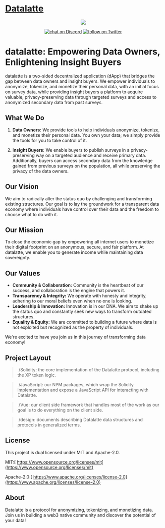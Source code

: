[Datalatte](https://www.datalatte.com)
=========

<p align="center">
    <img src="https://www.datalatte.com/imgs/datalatte.svg">
</p>
<p align="center">
    <a href="https://discord.com/invite/saUmuZ3Rrw">
        <img src="https://img.shields.io/discord/308323056592486420?logo=discord"
            alt="chat on Discord"></a>
    <a href="https://twitter.com/intent/follow?screen_name=datalatteAi">
        <img src="https://img.shields.io/twitter/follow/datalatteAi?style=social&logo=twitter"
            alt="follow on Twitter"></a>
</p>

# datalatte: Empowering Data Owners, Enlightening Insight Buyers

datalatte is a two-sided decentralized application (dApp) that bridges the gap between data owners and insight buyers. We empower individuals to anonymize, tokenize, and monetize their personal data, with an initial focus on survey data, while providing insight buyers a platform to acquire valuable, privacy-preserving data through targeted surveys and access to anonymized secondary data from past surveys.

## What We Do
1. **Data Owners:** We provide tools to help individuals anonymize, tokenize, and monetize their personal data. You own your data; we simply provide the tools for you to take control of it.

2. **Insight Buyers:** We enable buyers to publish surveys in a privacy-preserving way on a targeted audience and receive primary data. Additionally, buyers can access secondary data from the knowledge gained from previous surveys on the population, all while preserving the privacy of the data owners.

## Our Vision
We aim to radically alter the status quo by challenging and transforming existing structures. Our goal is to lay the groundwork for a transparent data economy where individuals have control over their data and the freedom to choose what to do with it.

## Our Mission
To close the economic gap by empowering all internet users to monetize their digital footprint on an anonymous, secure, and fair platform. At datalatte, we enable you to generate income while maintaining data sovereignty.

## Our Values

- **Community & Collaboration:** Community is the heartbeat of our success, and collaboration is the engine that powers it.
- **Transparency & Integrity:** We operate with honesty and integrity, adhering to our moral beliefs even when no one is looking.
- **Leadership & Innovation:** Innovation is in our DNA. We aim to shake up the status quo and constantly seek new ways to transform outdated structures.
- **Equality & Equity:** We are committed to building a future where data is not exploited but recognized as the property of individuals.

We're excited to have you join us in this journey of transforming data economy!


Project Layout
--------------

> ./Solidity: the core implementation of the Datalatte protocol, including the XP token logic.

> ./JavaScript: our NPM packages, which wrap the Solidity implementation and expose a JavaScript API for interacting with Datalatte.

> ./Vue: our client side framework that handles most of the work as our goal is to do everything on the client side. 

> ./design: documents describing Datalatte data structures and protocols in generalized terms.

License
-------

This project is dual licensed under MIT and Apache-2.0.

MIT:[  https://www.opensource.org/licenses/mit](https://www.opensource.org/licenses/mit)

Apache-2.0:[  https://www.apache.org/licenses/license-2.0](https://www.apache.org/licenses/license-2.0)

About
-----

Datalatte is a protocol for anonymizing, tokenizing, and monetizing data. Join us in building a web3 native community and discover the potential of your data!

